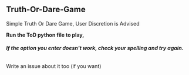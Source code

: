 ## Truth-Or-Dare-Game
Simple Truth Or Dare Game,
User Discretion is Advised

**Run the ToD python file to play,**

###### **If the option you enter doesn't work, check your spelling and try again.**

Write an issue about it too (if you want)

